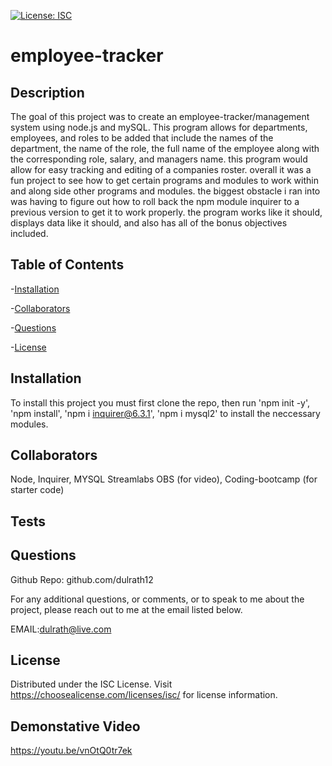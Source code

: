 [![License: ISC](https://img.shields.io/badge/License-ISC-blue.svg)](https://opensource.org/licenses/ISC)

# employee-tracker

## Description
The goal of this project was to create an employee-tracker/management system using node.js and mySQL. This program allows for departments, employees, and roles to be added that include the names of the department, the name of the role, the full name of the employee along with the corresponding role, salary, and managers name. this program would allow for easy tracking and editing of a companies roster. overall it was a fun project to see how to get certain programs and modules to work within and along side other programs and modules. the biggest obstacle i ran into was having to figure out how to roll back the npm module inquirer to a previous version to get it to work properly. the program works like it should, displays data like it should, and also has all of the bonus objectives included. 


## Table of Contents

-[Installation](#Installation)

-[Collaborators](#Collaborators)

-[Questions](#Questions)

-[License](#License)

## Installation
To install this project you must first clone the repo, then run 'npm init -y', 'npm install', 'npm i inquirer@6.3.1', 'npm i mysql2' to install the neccessary modules.



## Collaborators
Node, Inquirer, MYSQL Streamlabs OBS (for video), Coding-bootcamp (for starter code)

## Tests


## Questions
Github Repo: github.com/dulrath12

For any additional questions, or comments, or to speak to me about the project, please reach out to me at the email listed below.

EMAIL:dulrath@live.com

## License
Distributed under the ISC License. Visit https://choosealicense.com/licenses/isc/ for license information.

## Demonstative Video
https://youtu.be/vnOtQ0tr7ek